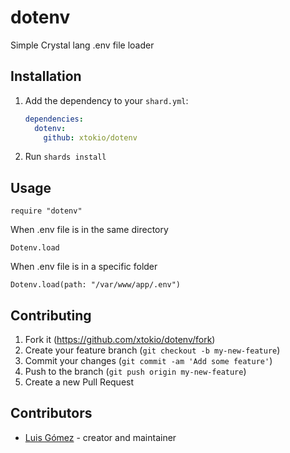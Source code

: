 # dotenv

Simple Crystal lang .env file loader

## Installation

1. Add the dependency to your `shard.yml`:

   ```yaml
   dependencies:
     dotenv:
       github: xtokio/dotenv
   ```

2. Run `shards install`

## Usage

```crystal
require "dotenv"
```

When .env file is in the same directory
```crystal
Dotenv.load
```

When .env file is in a specific folder
```crystal
Dotenv.load(path: "/var/www/app/.env")
```

## Contributing

1. Fork it (<https://github.com/xtokio/dotenv/fork>)
2. Create your feature branch (`git checkout -b my-new-feature`)
3. Commit your changes (`git commit -am 'Add some feature'`)
4. Push to the branch (`git push origin my-new-feature`)
5. Create a new Pull Request

## Contributors

- [Luis Gómez](https://github.com/xtokio) - creator and maintainer